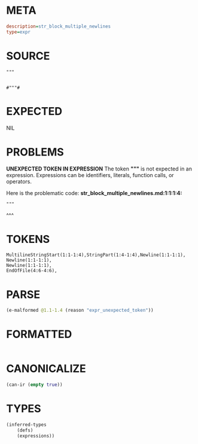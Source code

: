 # META
~~~ini
description=str_block_multiple_newlines
type=expr
~~~
# SOURCE
~~~roc
"""


#"""#
~~~
# EXPECTED
NIL
# PROBLEMS
**UNEXPECTED TOKEN IN EXPRESSION**
The token **"""** is not expected in an expression.
Expressions can be identifiers, literals, function calls, or operators.

Here is the problematic code:
**str_block_multiple_newlines.md:1:1:1:4:**
```roc
"""
```
^^^


# TOKENS
~~~zig
MultilineStringStart(1:1-1:4),StringPart(1:4-1:4),Newline(1:1-1:1),
Newline(1:1-1:1),
Newline(1:1-1:1),
EndOfFile(4:6-4:6),
~~~
# PARSE
~~~clojure
(e-malformed @1.1-1.4 (reason "expr_unexpected_token"))
~~~
# FORMATTED
~~~roc

~~~
# CANONICALIZE
~~~clojure
(can-ir (empty true))
~~~
# TYPES
~~~clojure
(inferred-types
	(defs)
	(expressions))
~~~

